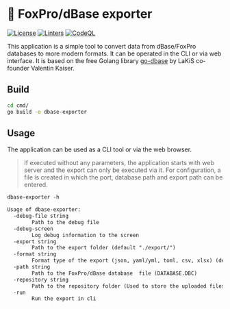 # 🦊 FoxPro/dBase exporter

[![License](https://img.shields.io/badge/License-BSD_3--Clause-blue.svg)](https://github.com/LaKiS-GbR/go-dbase-export/blob/main/LICENSE)
[![Linters](https://github.com/LaKiS-GbR/go-dbase-export/workflows/Linters/badge.svg)](https://github.com/LaKiS-GbR/go-dbase-export)
[![CodeQL](https://github.com/LaKiS-GbR/go-dbase-export/workflows/CodeQL/badge.svg)](https://github.com/LaKiS-GbR/go-dbase-export)

This application is a simple tool to convert data from dBase/FoxPro databases to more modern formats. It can be operated in the CLI or via web interface. It is based on the free Golang library [go-dbase](github.com/Valentin-Kaiser/go-dbase) by LaKiS co-founder Valentin Kaiser.

## Build

```bash
cd cmd/
go build -o dbase-exporter
```

## Usage

The application can be used as a CLI tool or via the web browser.

> If executed without any parameters, the application starts with web server and the export can only be executed via it. For configuration, a file is created in which the port, database path and export path can be entered.

```txt
dbase-exporter -h

Usage of dbase-exporter:
  -debug-file string
        Path to the debug file
  -debug-screen
        Log debug information to the screen
  -export string
        Path to the export folder (default "./export/")
  -format string
        Format type of the export (json, yaml/yml, toml, csv, xlsx) (default "json")
  -path string
        Path to the FoxPro/dBase database  file (DATABASE.DBC)
  -repository string
        Path to the repository folder (Used to store the uploaded files) (default "./repository")
  -run
        Run the export in cli
```
